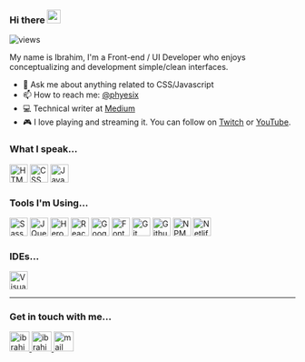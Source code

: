 ### Hi there <a href="https://ibrahimnergiz.com/"><img style="max-width:24px" src="https://media.giphy.com/media/hvRJCLFzcasrR4ia7z/giphy.gif" width="24px"></a>

![views](https://komarev.com/ghpvc/?username=ibrahimnergiz)

My name is Ibrahim, I'm a Front-end / UI Developer who enjoys conceptualizing and development simple/clean interfaces.

- 💬 Ask me about anything related to CSS/Javascript
- 📫 How to reach me: [@phyesix](https://twitter.com/phyesix)
- 💻 Technical writer at [Medium](https://medium.com/@phyesix)
- 🎮 I love playing and streaming it. You can follow on [Twitch](https://twitch.com/phyesix) or [YouTube](https://www.youtube.com/channel/UCOh4DEAiZ7dxz7NwrAKTZGg).

### What I speak...

<p>
  <img src='https://img.stackshare.io/service/2538/kEpgHiC9.png' width='32' title='HTML'>
  <img src='https://img.stackshare.io/service/6727/css.png' width='32' title='CSS'>
  <img src='https://img.stackshare.io/service/1209/javascript.jpeg' width='32' title='JavaScript'>
</p>

### Tools I'm Using...

<p>
  <img src='https://img.stackshare.io/service/1171/jCR2zNJV.png' width='32' title='Sass'>
  <img src='https://img.stackshare.io/service/1021/lxEKmMnB_400x400.jpg' width='32' title='JQuery'>
  <img src='https://img.stackshare.io/service/133/3wgIDj3j.png' width='32' title='Heroku'>
  <img src='https://img.stackshare.io/service/1020/OYIaJ1KK.png' width='32' title='React'>
  <img src='https://img.stackshare.io/service/64/cU74ahCn_400x400.jpg' width='32' title='Google Analytics'>
  <img src='https://img.stackshare.io/service/3244/1_Mr1Fy00XjPGNf1Kkp_hWtw_2x.png' width='32' title='Font Awesome'>
  <img src='https://img.stackshare.io/service/1046/git.png' width='32' title='Git'>
  <img src='https://img.stackshare.io/service/27/sBsvBbjY.png' width='32' title='Github'>
  <img src='https://img.stackshare.io/service/1120/lejvzrnlpb308aftn31u.png' width='32' title='NPM'>
  <img src='https://img.stackshare.io/service/2748/default_5dfbb146cf22182bca88c7d07f2515a5888fc12a.jpg' width='32' title='Netlify'>
</p>

### IDEs...

<p>
  <img src='https://img.stackshare.io/service/4202/Visual_Studio_Code_logo.png' width='32' title='Visual Studio Code'>
</p>

<hr>

### Get in touch with me...

<a href="https://twitter.com/phyesix">
  <img alt="ibrahimnergiz | Twitter" width="35px" src="https://img.stackshare.io/service/5145/gaj36XL5_400x400.jpg" />
</a>
<a href="https://www.linkedin.com/in/phyesix/">
  <img alt="ibrahimnergiz's LinkedIn" width="35px" src="https://img.stackshare.io/stack/20/default_0f2e330b189b8690f25d4a51e09a4027d4041f09.png" />
</a>
<a href="mailto:contact@ibrahimnergiz.com">
  <img alt="mail me" width="35px" src="https://img.stackshare.io/service/3167/default_2d280843054d533c0a56c573c2e47e2cc1105a88.jpg" />
</a>
